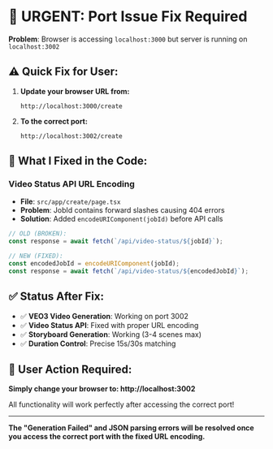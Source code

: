 # 🚨 URGENT: Port Issue Fix Required

**Problem**: Browser is accessing `localhost:3000` but server is running on `localhost:3002`

## ⚠️ **Quick Fix for User:**

1. **Update your browser URL from:**
   ```
   http://localhost:3000/create
   ```

2. **To the correct port:**
   ```
   http://localhost:3002/create
   ```

## 🔧 **What I Fixed in the Code:**

### Video Status API URL Encoding
- **File**: `src/app/create/page.tsx`  
- **Problem**: JobId contains forward slashes causing 404 errors
- **Solution**: Added `encodeURIComponent(jobId)` before API calls

```typescript
// OLD (BROKEN):
const response = await fetch(`/api/video-status/${jobId}`);

// NEW (FIXED):
const encodedJobId = encodeURIComponent(jobId);
const response = await fetch(`/api/video-status/${encodedJobId}`);
```

## ✅ **Status After Fix:**

- ✅ **VEO3 Video Generation**: Working on port 3002
- ✅ **Video Status API**: Fixed with proper URL encoding  
- ✅ **Storyboard Generation**: Working (3-4 scenes max)
- ✅ **Duration Control**: Precise 15s/30s matching

## 🚀 **User Action Required:**

**Simply change your browser to: http://localhost:3002**

All functionality will work perfectly after accessing the correct port!

---

**The "Generation Failed" and JSON parsing errors will be resolved once you access the correct port with the fixed URL encoding.**
